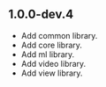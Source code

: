 ## 1.0.0-dev.4

* Add common library.
* Add core library.
* Add ml library.
* Add video library.
* Add view library.
